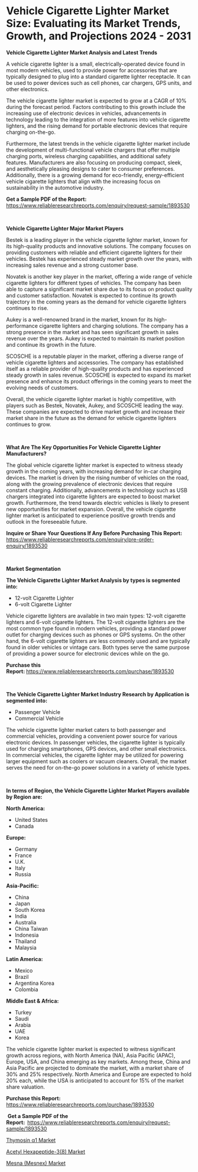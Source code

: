 <p><h1>Vehicle Cigarette Lighter Market Size: Evaluating its Market Trends, Growth, and Projections 2024 - 2031</h1></p><p><strong>Vehicle Cigarette Lighter Market Analysis and Latest Trends</strong></p>
<p><p>A vehicle cigarette lighter is a small, electrically-operated device found in most modern vehicles, used to provide power for accessories that are typically designed to plug into a standard cigarette lighter receptacle. It can be used to power devices such as cell phones, car chargers, GPS units, and other electronics. </p><p>The vehicle cigarette lighter market is expected to grow at a CAGR of 10% during the forecast period. Factors contributing to this growth include the increasing use of electronic devices in vehicles, advancements in technology leading to the integration of more features into vehicle cigarette lighters, and the rising demand for portable electronic devices that require charging on-the-go.</p><p>Furthermore, the latest trends in the vehicle cigarette lighter market include the development of multi-functional vehicle chargers that offer multiple charging ports, wireless charging capabilities, and additional safety features. Manufacturers are also focusing on producing compact, sleek, and aesthetically pleasing designs to cater to consumer preferences. Additionally, there is a growing demand for eco-friendly, energy-efficient vehicle cigarette lighters that align with the increasing focus on sustainability in the automotive industry.</p></p>
<p><strong>Get a Sample PDF of the Report:&nbsp;</strong> <a href="https://www.reliableresearchreports.com/enquiry/request-sample/1893530">https://www.reliableresearchreports.com/enquiry/request-sample/1893530</a></p>
<p>&nbsp;</p>
<p><strong>Vehicle Cigarette Lighter Major Market Players</strong></p>
<p><p>Bestek is a leading player in the vehicle cigarette lighter market, known for its high-quality products and innovative solutions. The company focuses on providing customers with reliable and efficient cigarette lighters for their vehicles. Bestek has experienced steady market growth over the years, with increasing sales revenue and a strong customer base.</p><p>Novatek is another key player in the market, offering a wide range of vehicle cigarette lighters for different types of vehicles. The company has been able to capture a significant market share due to its focus on product quality and customer satisfaction. Novatek is expected to continue its growth trajectory in the coming years as the demand for vehicle cigarette lighters continues to rise.</p><p>Aukey is a well-renowned brand in the market, known for its high-performance cigarette lighters and charging solutions. The company has a strong presence in the market and has seen significant growth in sales revenue over the years. Aukey is expected to maintain its market position and continue its growth in the future.</p><p>SCOSCHE is a reputable player in the market, offering a diverse range of vehicle cigarette lighters and accessories. The company has established itself as a reliable provider of high-quality products and has experienced steady growth in sales revenue. SCOSCHE is expected to expand its market presence and enhance its product offerings in the coming years to meet the evolving needs of customers.</p><p>Overall, the vehicle cigarette lighter market is highly competitive, with players such as Bestek, Novatek, Aukey, and SCOSCHE leading the way. These companies are expected to drive market growth and increase their market share in the future as the demand for vehicle cigarette lighters continues to grow.</p></p>
<p>&nbsp;</p>
<p><strong>What Are The Key Opportunities For Vehicle Cigarette Lighter Manufacturers?</strong></p>
<p><p>The global vehicle cigarette lighter market is expected to witness steady growth in the coming years, with increasing demand for in-car charging devices. The market is driven by the rising number of vehicles on the road, along with the growing prevalence of electronic devices that require constant charging. Additionally, advancements in technology such as USB chargers integrated into cigarette lighters are expected to boost market growth. Furthermore, the trend towards electric vehicles is likely to present new opportunities for market expansion. Overall, the vehicle cigarette lighter market is anticipated to experience positive growth trends and outlook in the foreseeable future.</p></p>
<p><strong>Inquire or Share Your Questions If Any Before Purchasing This Report:</strong> <a href="https://www.reliableresearchreports.com/enquiry/pre-order-enquiry/1893530">https://www.reliableresearchreports.com/enquiry/pre-order-enquiry/1893530</a></p>
<p>&nbsp;</p>
<p><strong>Market Segmentation</strong></p>
<p><strong>The Vehicle Cigarette Lighter Market Analysis by types is segmented into:</strong></p>
<p><ul><li>12-volt Cigarette Lighter</li><li>6-volt Cigarette Lighter</li></ul></p>
<p><p>Vehicle cigarette lighters are available in two main types: 12-volt cigarette lighters and 6-volt cigarette lighters. The 12-volt cigarette lighters are the most common type found in modern vehicles, providing a standard power outlet for charging devices such as phones or GPS systems. On the other hand, the 6-volt cigarette lighters are less commonly used and are typically found in older vehicles or vintage cars. Both types serve the same purpose of providing a power source for electronic devices while on the go.</p></p>
<p><strong>Purchase this Report:&nbsp;</strong><a href="https://www.reliableresearchreports.com/purchase/1893530">https://www.reliableresearchreports.com/purchase/1893530</a></p>
<p>&nbsp;</p>
<p><strong>The Vehicle Cigarette Lighter Market Industry Research by Application is segmented into:</strong></p>
<p><ul><li>Passenger Vehicle</li><li>Commercial Vehicle</li></ul></p>
<p><p>The vehicle cigarette lighter market caters to both passenger and commercial vehicles, providing a convenient power source for various electronic devices. In passenger vehicles, the cigarette lighter is typically used for charging smartphones, GPS devices, and other small electronics. In commercial vehicles, the cigarette lighter may be utilized for powering larger equipment such as coolers or vacuum cleaners. Overall, the market serves the need for on-the-go power solutions in a variety of vehicle types.</p></p>
<p>&nbsp;</p>
<p><strong>In terms of Region, the Vehicle Cigarette Lighter Market Players available by Region are:</strong></p>
<p>
    <p> <strong> North America: </strong>
        <ul>
            <li>United States</li>
            <li>Canada</li>
        </ul>
        </p> 
    <p> <strong> Europe: </strong>
        <ul>
            <li>Germany</li>
            <li>France</li>
            <li>U.K.</li>
            <li>Italy</li>
            <li>Russia</li>
        </ul>
        </p> 
    <p> <strong> Asia-Pacific: </strong>
        <ul>
            <li>China</li>
            <li>Japan</li>
            <li>South Korea</li>
            <li>India</li>
            <li>Australia</li>
            <li>China Taiwan</li>
            <li>Indonesia</li>
            <li>Thailand</li>
            <li>Malaysia</li>
        </ul>
        </p> 
    <p> <strong> Latin America: </strong>
        <ul>
            <li>Mexico</li>
            <li>Brazil</li>
            <li>Argentina Korea</li>
            <li>Colombia</li>
        </ul>
        </p> 
    <p> <strong> Middle East & Africa: </strong>
        <ul>
            <li>Turkey</li>
            <li>Saudi</li>
            <li>Arabia</li>
            <li>UAE</li>
            <li>Korea</li>
        </ul>
    </p>
    </p>
<p><p>The vehicle cigarette lighter market is expected to witness significant growth across regions, with North America (NA), Asia Pacific (APAC), Europe, USA, and China emerging as key markets. Among these, China and Asia Pacific are projected to dominate the market, with a market share of 30% and 25% respectively. North America and Europe are expected to hold 20% each, while the USA is anticipated to account for 15% of the market share valuation.</p></p>
<p><strong>Purchase this Report: </strong><a href="https://www.reliableresearchreports.com/purchase/1893530">https://www.reliableresearchreports.com/purchase/1893530</a></p>
<p>&nbsp;<strong>Get a Sample PDF of the Report:&nbsp;&nbsp;</strong><a href="https://www.reliableresearchreports.com/enquiry/request-sample/1893530">https://www.reliableresearchreports.com/enquiry/request-sample/1893530</a></p>
<p><strong></strong></p>
<p><p><a href="https://view.publitas.com/reportprime-1/thymosin-a1-market-growth-market-trends-covid-19-impact-and-forecasts-for-period-from-2023-2030/">Thymosin α1 Market</a></p><p><a href="https://view.publitas.com/reportprime-1/acetyl-hexapeptide-3-8-market-size-growth-outlook-from-2023-to-2030-projecting-at-markets-trends-analysis-by-application-regional-outlook-and-revenue/">Acetyl Hexapeptide-3(8) Market</a></p><p><a href="https://view.publitas.com/reportprime-1/mesna-mesnex-market-size-share-trends-analysis-report-by-material-by-type-by-end-user-by-region-and-segment-forecasts-2023-2030/">Mesna (Mesnex) Market</a></p></p>